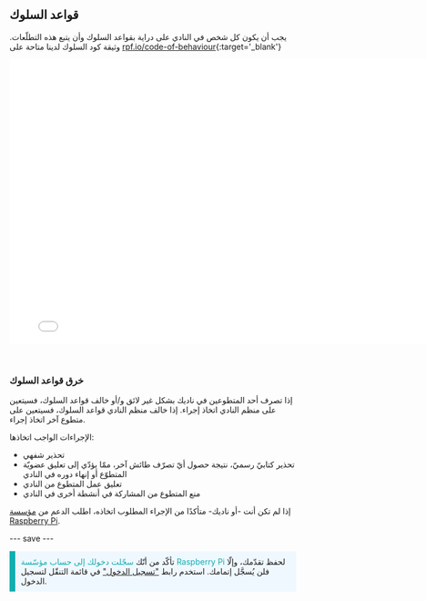 ## قواعد السلوك

يجب أن يكون كل شخص في النادي على دراية بقواعد السلوك وأن يتبع هذه التطلّعات. وثيقة كود السلوك لدينا متاحة على [rpf.io/code-of-behaviour](http://rpf.io/code-of-behaviour){:target='_blank'}

<embed src="images/Raspberry_Pi_Foundation-safeguarding-code-of-behaviour.pdf" width="790" height="500" 
 type="application/pdf">
  </p> 
  
  <p spaces-before="0">
    <br>
  </p>
<h3 spaces-before="0">
  خرق قواعد السلوك
</h3>

<p spaces-before="0">
  إذا تصرف أحد المتطوعين في ناديك بشكل غير لائق و/أو خالف قواعد السلوك، فسيتعين على منظم النادي اتخاذ إجراء. إذا خالف منظم النادي قواعد السلوك، فسيتعين على متطوع آخر اتخاذ إجراء.
</p>

<p spaces-before="0">
  الإجراءات الواجب اتخاذها:
</p>

<ul>
  <li>
    تحذير شفهي
  </li>
  <li>
    تحذير كتابيّ رسميّ، نتيجة حصول أيّ تصرّف طائش آخر، ممّا يؤدّي إلى تعليق عضويّة المتطوّع أو إنهاء دوره في النادي
  </li>
  <li>
    تعليق عمل المتطوع من النادي
  </li>
  <li>
    منع المتطوع من المشاركة في أنشطة أخرى في النادي
  </li>
</ul>

<p spaces-before="0">
  إذا لم تكن أنت -أو ناديك- متأكدًا من الإجراء المطلوب اتخاذه، اطلب الدعم من <a href="mailto:safeguarding@raspberrypi.org">مؤسسة Raspberry Pi</a>.
</p>

<p spaces-before="0">
  --- save ---
</p>

<p style="border-left: solid; border-width:10px; border-color: #0faeb0; background-color: aliceblue; padding: 10px;">
تأكّد من أنّك <span style="color: #0faeb0">سجّلت دخولك إلى حساب مؤسّسة Raspberry Pi</span> لحفظ تقدّمك، وإلّا فلن يُسجَّل إتمامك. استخدم رابط <a href="https://my.raspberrypi.org/login">"تسجيل الدخول"</a> في قائمة التنقّل لتسجيل الدخول.
</p>
